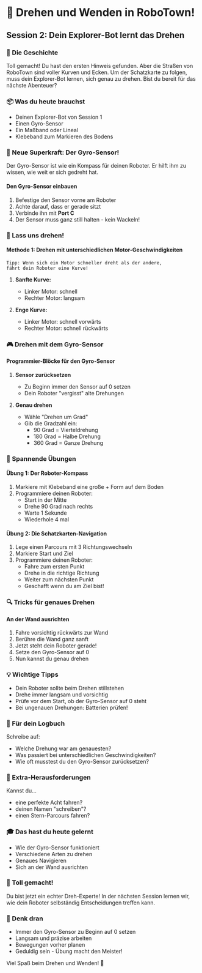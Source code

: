 # 🤖 Drehen und Wenden in RoboTown!
## Session 2: Dein Explorer-Bot lernt das Drehen

### 🌟 Die Geschichte
Toll gemacht! Du hast den ersten Hinweis gefunden. Aber die Straßen von RoboTown sind voller Kurven und Ecken. Um der Schatzkarte zu folgen, muss dein Explorer-Bot lernen, sich genau zu drehen. Bist du bereit für das nächste Abenteuer?

### 📦 Was du heute brauchst
- Deinen Explorer-Bot von Session 1
- Einen Gyro-Sensor
- Ein Maßband oder Lineal
- Klebeband zum Markieren des Bodens

### 🎯 Neue Superkraft: Der Gyro-Sensor!
Der Gyro-Sensor ist wie ein Kompass für deinen Roboter. Er hilft ihm zu wissen, wie weit er sich gedreht hat.

#### Den Gyro-Sensor einbauen
1. Befestige den Sensor vorne am Roboter
2. Achte darauf, dass er gerade sitzt
3. Verbinde ihn mit **Port C**
4. Der Sensor muss ganz still halten - kein Wackeln!

### 🔄 Lass uns drehen!

#### Methode 1: Drehen mit unterschiedlichen Motor-Geschwindigkeiten
```
Tipp: Wenn sich ein Motor schneller dreht als der andere, 
fährt dein Roboter eine Kurve!
```

1. **Sanfte Kurve:**
   - Linker Motor: schnell
   - Rechter Motor: langsam

2. **Enge Kurve:**
   - Linker Motor: schnell vorwärts
   - Rechter Motor: schnell rückwärts

### 🎮 Drehen mit dem Gyro-Sensor

#### Programmier-Blöcke für den Gyro-Sensor
1. **Sensor zurücksetzen**
   - Zu Beginn immer den Sensor auf 0 setzen
   - Dein Roboter "vergisst" alte Drehungen

2. **Genau drehen**
   - Wähle "Drehen um Grad"
   - Gib die Gradzahl ein:
     - 90 Grad = Vierteldrehung
     - 180 Grad = Halbe Drehung
     - 360 Grad = Ganze Drehung

### 🎯 Spannende Übungen

#### Übung 1: Der Roboter-Kompass
1. Markiere mit Klebeband eine große + Form auf dem Boden
2. Programmiere deinen Roboter:
   - Start in der Mitte
   - Drehe 90 Grad nach rechts
   - Warte 1 Sekunde
   - Wiederhole 4 mal

#### Übung 2: Die Schatzkarten-Navigation
1. Lege einen Parcours mit 3 Richtungswechseln
2. Markiere Start und Ziel
3. Programmiere deinen Roboter:
   - Fahre zum ersten Punkt
   - Drehe in die richtige Richtung
   - Weiter zum nächsten Punkt
   - Geschafft wenn du am Ziel bist!

### 🔍 Tricks für genaues Drehen

#### An der Wand ausrichten
1. Fahre vorsichtig rückwärts zur Wand
2. Berühre die Wand ganz sanft
3. Jetzt steht dein Roboter gerade!
4. Setze den Gyro-Sensor auf 0
5. Nun kannst du genau drehen

### 💡 Wichtige Tipps
- Dein Roboter sollte beim Drehen stillstehen
- Drehe immer langsam und vorsichtig
- Prüfe vor dem Start, ob der Gyro-Sensor auf 0 steht
- Bei ungenauen Drehungen: Batterien prüfen!

### 📝 Für dein Logbuch
Schreibe auf:
- Welche Drehung war am genauesten?
- Was passiert bei unterschiedlichen Geschwindigkeiten?
- Wie oft musstest du den Gyro-Sensor zurücksetzen?

### 🌟 Extra-Herausforderungen
Kannst du...
- eine perfekte Acht fahren?
- deinen Namen "schreiben"?
- einen Stern-Parcours fahren?

### 🎓 Das hast du heute gelernt
- Wie der Gyro-Sensor funktioniert
- Verschiedene Arten zu drehen
- Genaues Navigieren
- Sich an der Wand ausrichten

### 🎉 Toll gemacht!
Du bist jetzt ein echter Dreh-Experte! In der nächsten Session lernen wir, wie dein Roboter selbständig Entscheidungen treffen kann.

### 🤔 Denk dran
- Immer den Gyro-Sensor zu Beginn auf 0 setzen
- Langsam und präzise arbeiten
- Bewegungen vorher planen
- Geduldig sein - Übung macht den Meister!

Viel Spaß beim Drehen und Wenden! 🚀

